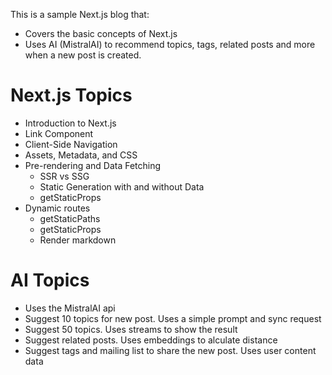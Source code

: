 This is a sample Next.js blog that:
- Covers the basic concepts of Next.js
- Uses AI (MistralAI) to recommend topics, tags, related posts and more when a new post is created.

# Next.js Topics
- Introduction to Next.js
- Link Component
- Client-Side Navigation
- Assets, Metadata, and CSS
- Pre-rendering and Data Fetching
  - SSR vs SSG 
  - Static Generation with and without Data
  - getStaticProps
- Dynamic routes
  - getStaticPaths
  - getStaticProps
  - Render markdown
 
# AI Topics
- Uses the MistralAI api
- Suggest 10 topics for new post. Uses a simple prompt and sync request
- Suggest 50 topics. Uses streams to show the result
- Suggest related posts. Uses embeddings to alculate distance
- Suggest tags and mailing list to share the new post. Uses user content data 
